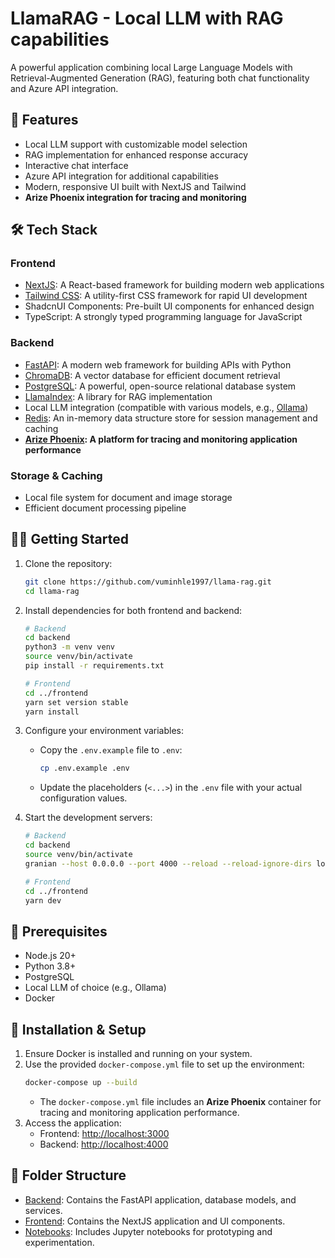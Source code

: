 # LlamaRAG - Local LLM with RAG capabilities

A powerful application combining local Large Language Models with Retrieval-Augmented Generation (RAG), featuring both chat functionality and Azure API integration.

## 🚀 Features

- Local LLM support with customizable model selection
- RAG implementation for enhanced response accuracy
- Interactive chat interface
- Azure API integration for additional capabilities
- Modern, responsive UI built with NextJS and Tailwind
- **Arize Phoenix integration for tracing and monitoring**

## 🛠️ Tech Stack

### Frontend
- [NextJS](https://nextjs.org/): A React-based framework for building modern web applications
- [Tailwind CSS](https://tailwindcss.com/): A utility-first CSS framework for rapid UI development
- ShadcnUI Components: Pre-built UI components for enhanced design
- TypeScript: A strongly typed programming language for JavaScript

### Backend
- [FastAPI](https://fastapi.tiangolo.com/): A modern web framework for building APIs with Python
- [ChromaDB](https://www.trychroma.com/): A vector database for efficient document retrieval
- [PostgreSQL](https://www.postgresql.org/): A powerful, open-source relational database system
- [LlamaIndex](https://gpt-index.readthedocs.io/): A library for RAG implementation
- Local LLM integration (compatible with various models, e.g., [Ollama](https://ollama.ai/))
- [Redis](https://redis.io/): An in-memory data structure store for session management and caching
- **[Arize Phoenix](https://arize.com/): A platform for tracing and monitoring application performance**

### Storage & Caching
- Local file system for document and image storage
- Efficient document processing pipeline

## 🏃‍♂️ Getting Started

1. Clone the repository:
   ```bash
   git clone https://github.com/vuminhle1997/llama-rag.git
   cd llama-rag
   ```
2. Install dependencies for both frontend and backend:
   ```bash
   # Backend
   cd backend
   python3 -m venv venv
   source venv/bin/activate
   pip install -r requirements.txt

   # Frontend
   cd ../frontend
   yarn set version stable
   yarn install
   ```
3. Configure your environment variables:
   - Copy the `.env.example` file to `.env`:
     ```bash
     cp .env.example .env
     ```
   - Update the placeholders (`<...>`) in the `.env` file with your actual configuration values.

4. Start the development servers:
   ```bash
   # Backend
   cd backend
   source venv/bin/activate
   granian --host 0.0.0.0 --port 4000 --reload --reload-ignore-dirs logs main:app

   # Frontend
   cd ../frontend
   yarn dev
   ```

## 📝 Prerequisites

- Node.js 20+
- Python 3.8+
- PostgreSQL
- Local LLM of choice (e.g., Ollama)
- Docker

## 🔧 Installation & Setup

1. Ensure Docker is installed and running on your system.
2. Use the provided `docker-compose.yml` file to set up the environment:
   ```bash
   docker-compose up --build
   ```
   - The `docker-compose.yml` file includes an **Arize Phoenix** container for tracing and monitoring application performance.
3. Access the application:
   - Frontend: [http://localhost:3000](http://localhost:3000)
   - Backend: [http://localhost:4000](http://localhost:4000)

## 📂 Folder Structure

- [Backend](./backend): Contains the FastAPI application, database models, and services.
- [Frontend](./frontend): Contains the NextJS application and UI components.
- [Notebooks](./notebooks): Includes Jupyter notebooks for prototyping and experimentation.
